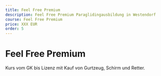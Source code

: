 ```yaml
---
title: Feel Free Premium
description: Feel Free Premium Paraglidingausbildung in Westendorf
course: Feel Free Premium
price: XXX EUR
order: 5
---
```


# Feel Free Premium

Kurs vom GK bis Lizenz mit Kauf von Gurtzeug, Schirm und Retter.
